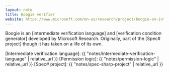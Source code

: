 ```yaml
---
layout: note
title: Boogie verifier
website: https://www.microsoft.com/en-us/research/project/boogie-an-intermediate-verification-language/
---
```


Boogie is an [intermediate verification language] and
[verification condition generator]
developed by Microsoft Research.
Originally, part of the [Spec# project] though it has taken
on a life of its own.

[Intermediate verification language]: {{ "notes/intermediate-verification-language" | relative_url }}
[Permission logic]: {{ "notes/permission-logic" | relative_url }}
[Spec# project]: {{ "notes/spec-sharp-project" | relative_url }}
